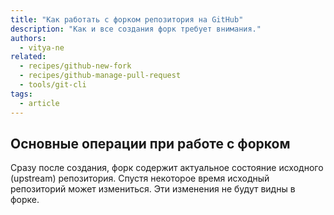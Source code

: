```yaml
---
title: "Как работать с форком репозитория на GitHub"
description: "Как и все создания форк требует внимания."
authors:
  - vitya-ne
related:
  - recipes/github-new-fork
  - recipes/github-manage-pull-request
  - tools/git-cli
tags:
  - article
---
```


## Основные операции при работе с форком

Сразу после создания, форк содержит актуальное состояние исходного (upstream) репозитория. Спустя некоторое время исходный репозиторий может измениться. Эти изменения не будут видны в форке.



